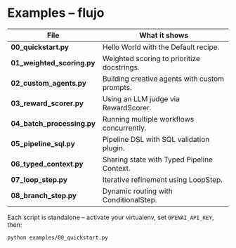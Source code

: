 # Examples – flujo

| File | What it shows |
|------|---------------|
| **00_quickstart.py** | Hello World with the Default recipe. |
| **01_weighted_scoring.py** | Weighted scoring to prioritize docstrings. |
| **02_custom_agents.py** | Building creative agents with custom prompts. |
| **03_reward_scorer.py** | Using an LLM judge via RewardScorer. |
| **04_batch_processing.py** | Running multiple workflows concurrently. |
| **05_pipeline_sql.py** | Pipeline DSL with SQL validation plugin. |
| **06_typed_context.py** | Sharing state with Typed Pipeline Context. |
| **07_loop_step.py** | Iterative refinement using LoopStep. |
| **08_branch_step.py** | Dynamic routing with ConditionalStep. |

Each script is standalone – activate your virtualenv, set `OPENAI_API_KEY`, then:

```bash
python examples/00_quickstart.py
``` 